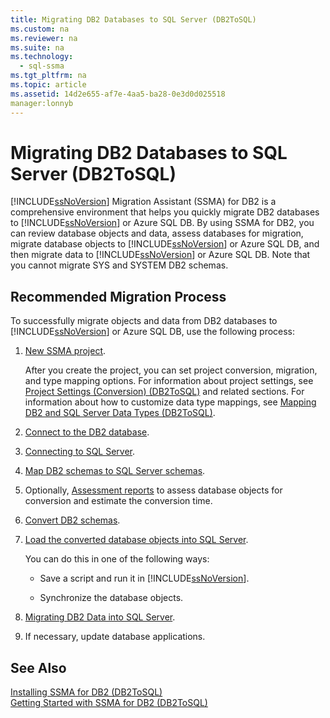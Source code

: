 ```yaml
---
title: Migrating DB2 Databases to SQL Server (DB2ToSQL)
ms.custom: na
ms.reviewer: na
ms.suite: na
ms.technology: 
  - sql-ssma
ms.tgt_pltfrm: na
ms.topic: article
ms.assetid: 14d2e655-af7e-4aa5-ba28-0e3d0d025518
manager:lonnyb
---
```

# Migrating DB2 Databases to SQL Server (DB2ToSQL)
[!INCLUDE[ssNoVersion](../content/includes/ssNoVersion_md.md)] Migration Assistant (SSMA) for DB2 is a comprehensive environment that helps you quickly migrate DB2 databases to [!INCLUDE[ssNoVersion](../content/includes/ssNoVersion_md.md)] or Azure SQL DB. By using SSMA for DB2, you can review database objects and data, assess databases for migration, migrate database objects to [!INCLUDE[ssNoVersion](../content/includes/ssNoVersion_md.md)] or Azure SQL DB, and then migrate data to [!INCLUDE[ssNoVersion](../content/includes/ssNoVersion_md.md)] or Azure SQL DB. Note that you cannot migrate SYS and SYSTEM DB2 schemas.  
  
## Recommended Migration Process  
To successfully migrate objects and data from DB2 databases to [!INCLUDE[ssNoVersion](../content/includes/ssNoVersion_md.md)] or Azure SQL DB, use the following process:  
  
1.  [New SSMA project](assetId:///66437b45-4686-4fc7-a91b-ebde45e0f1b0).  
  
    After you create the project, you can set project conversion, migration, and type mapping options. For information about project settings, see [Project Settings &#40;Conversion&#41; &#40;DB2ToSQL&#41;](../content/Project-Settings--Conversion---DB2ToSQL-.md) and related sections. For information about how to customize data type mappings, see [Mapping DB2 and SQL Server Data Types &#40;DB2ToSQL&#41;](../content/Mapping-DB2-and-SQL-Server-Data-Types--DB2ToSQL-.md).  
  
2.  [Connect to the DB2 database](assetId:///5eb5801d-f0c3-4127-97c0-0b1ef49f4844).  
  
3.  [Connecting to SQL Server](assetId:///b59803cb-3cc6-41cc-8553-faf90851410e).  
  
4.  [Map DB2 schemas to SQL Server schemas](assetId:///05ff7bd4-e60b-4f48-a893-bc2346aa9a8a).  
  
5.  Optionally, [Assessment reports](assetId:///9e13eba0-e3cf-4205-974f-c00f982061de) to assess database objects for conversion and estimate the conversion time.  
  
6.  [Convert DB2 schemas](assetId:///7947efc3-ca86-4ec5-87ce-7603059c75a0).  
  
7.  [Load the converted database objects into SQL Server](assetId:///f4ea1ced-9f9f-4a9d-88ab-81dbab64adc3).  
  
    You can do this in one of the following ways:  
  
    -   Save a script and run it in [!INCLUDE[ssNoVersion](../content/includes/ssNoVersion_md.md)].  
  
    -   Synchronize the database objects.  
  
8.  [Migrating DB2 Data into SQL Server](assetId:///86cbd39f-6dac-409a-9ce1-7dd54403f84b).  
  
9. If necessary, update database applications.  
  
## See Also  
[Installing SSMA for DB2 &#40;DB2ToSQL&#41;](../content/Installing-SSMA-for-DB2--DB2ToSQL-.md)  
[Getting Started with SSMA for DB2 &#40;DB2ToSQL&#41;](../content/Getting-Started-with-SSMA-for-DB2--DB2ToSQL-.md)  
  
